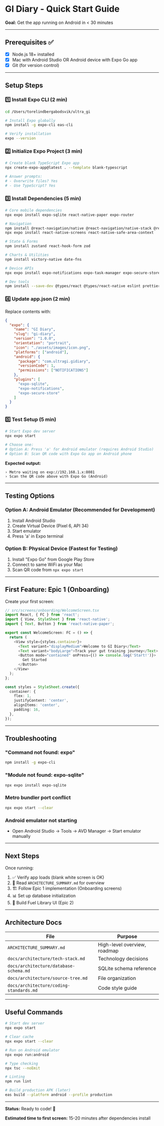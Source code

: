 # GI Diary - Quick Start Guide

**Goal:** Get the app running on Android in < 30 minutes

---

## Prerequisites ✅

- [x] Node.js 18+ installed
- [x] Mac with Android Studio OR Android device with Expo Go app
- [x] Git (for version control)

---

## Setup Steps

### 1️⃣ Install Expo CLI (2 min)

```bash
cd /Users/torelindbergabodsvik/ultra_gi

# Install Expo globally
npm install -g expo-cli eas-cli

# Verify installation
expo --version
```

### 2️⃣ Initialize Expo Project (3 min)

```bash
# Create blank TypeScript Expo app
npx create-expo-app@latest . --template blank-typescript

# Answer prompts:
# - Overwrite files? Yes
# - Use TypeScript? Yes
```

### 3️⃣ Install Dependencies (5 min)

```bash
# Core mobile dependencies
npx expo install expo-sqlite react-native-paper expo-router

# Navigation
npm install @react-navigation/native @react-navigation/native-stack @react-navigation/bottom-tabs
npx expo install react-native-screens react-native-safe-area-context

# State & Forms
npm install zustand react-hook-form zod

# Charts & Utilities
npm install victory-native date-fns

# Device APIs
npx expo install expo-notifications expo-task-manager expo-secure-store expo-haptics

# Dev tools
npm install --save-dev @types/react @types/react-native eslint prettier
```

### 4️⃣ Update app.json (2 min)

Replace contents with:

```json
{
  "expo": {
    "name": "GI Diary",
    "slug": "gi-diary",
    "version": "1.0.0",
    "orientation": "portrait",
    "icon": "./assets/images/icon.png",
    "platforms": ["android"],
    "android": {
      "package": "com.ultragi.gidiary",
      "versionCode": 1,
      "permissions": ["NOTIFICATIONS"]
    },
    "plugins": [
      "expo-sqlite",
      "expo-notifications",
      "expo-secure-store"
    ]
  }
}
```

### 5️⃣ Test Setup (5 min)

```bash
# Start Expo dev server
npx expo start

# Choose one:
# Option A: Press 'a' for Android emulator (requires Android Studio)
# Option B: Scan QR code with Expo Go app on Android phone
```

**Expected output:**
```
› Metro waiting on exp://192.168.1.x:8081
› Scan the QR code above with Expo Go (Android)
```

---

## Testing Options

### Option A: Android Emulator (Recommended for Development)

1. Install Android Studio
2. Create Virtual Device (Pixel 6, API 34)
3. Start emulator
4. Press 'a' in Expo terminal

### Option B: Physical Device (Fastest for Testing)

1. Install "Expo Go" from Google Play Store
2. Connect to same WiFi as your Mac
3. Scan QR code from `npx expo start`

---

## First Feature: Epic 1 (Onboarding)

Create your first screen:

```typescript
// src/screens/onboarding/WelcomeScreen.tsx
import React, { FC } from 'react';
import { View, StyleSheet } from 'react-native';
import { Text, Button } from 'react-native-paper';

export const WelcomeScreen: FC = () => {
  return (
    <View style={styles.container}>
      <Text variant="displayMedium">Welcome to GI Diary</Text>
      <Text variant="bodyLarge">Track your gut training journey</Text>
      <Button mode="contained" onPress={() => console.log('Start!')}>
        Get Started
      </Button>
    </View>
  );
};

const styles = StyleSheet.create({
  container: {
    flex: 1,
    justifyContent: 'center',
    alignItems: 'center',
    padding: 16,
  },
});
```

---

## Troubleshooting

### "Command not found: expo"
```bash
npm install -g expo-cli
```

### "Module not found: expo-sqlite"
```bash
npx expo install expo-sqlite
```

### Metro bundler port conflict
```bash
npx expo start --clear
```

### Android emulator not starting
- Open Android Studio → Tools → AVD Manager → Start emulator manually

---

## Next Steps

Once running:

1. ✅ Verify app loads (blank white screen is OK)
2. 📖 Read `ARCHITECTURE_SUMMARY.md` for overview
3. 🏗️ Follow Epic 1 implementation (Onboarding screens)
4. 📊 Set up database initialization
5. 🎨 Build Fuel Library UI (Epic 2)

---

## Architecture Docs

| File | Purpose |
|------|---------|
| `ARCHITECTURE_SUMMARY.md` | High-level overview, roadmap |
| `docs/architecture/tech-stack.md` | Technology decisions |
| `docs/architecture/database-schema.md` | SQLite schema reference |
| `docs/architecture/source-tree.md` | File organization |
| `docs/architecture/coding-standards.md` | Code style guide |

---

## Useful Commands

```bash
# Start dev server
npx expo start

# Clear cache
npx expo start --clear

# Run on Android emulator
npx expo run:android

# Type checking
npx tsc --noEmit

# Linting
npm run lint

# Build production APK (later)
eas build --platform android --profile production
```

---

**Status:** Ready to code! 🚀

**Estimated time to first screen:** 15-20 minutes after dependencies install
